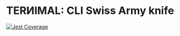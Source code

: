 # TERИIMAL: CLI Swiss Army knife

[![Jest Coverage](https://img.shields.io/badge/coverage-89.74%25-blue)](https://github.com/mflorence99/lintel/issues)
